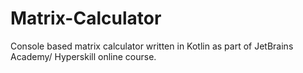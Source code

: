 # Matrix-Calculator
Console based matrix calculator written in Kotlin as part of JetBrains Academy/ Hyperskill online course.
